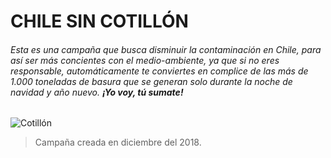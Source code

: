 # CHILE SIN COTILLÓN

###### Esta es una campaña que busca disminuir la contaminación en Chile, para así ser más concientes con el medio-ambiente, ya que si no eres responsable, automáticamente te conviertes en complice de las más de 1.000 toneladas de basura que se generan solo durante la noche de navidad y año nuevo. **¡Yo voy, tú sumate!**


![Cotillón](https://i.imgur.com/PnKK5k7.jpg)


> Campaña creada en diciembre del 2018.
